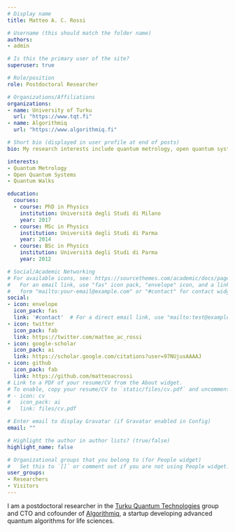```yaml
---
# Display name
title: Matteo A. C. Rossi

# Username (this should match the folder name)
authors:
- admin

# Is this the primary user of the site?
superuser: true

# Role/position
role: Postdoctoral Researcher

# Organizations/Affiliations
organizations:
- name: University of Turku
  url: "https://www.tqt.fi"
- name: Algorithmiq
  url: "https://www.algorithmiq.fi"

# Short bio (displayed in user profile at end of posts)
bio: My research interests include quantum metrology, open quantum systems, quantum walks.

interests:
- Quantum Metrology
- Open Quantum Systems
- Quantum Walks

education:
  courses:
  - course: PhD in Physics
    institution: Università degli Studi di Milano
    year: 2017
  - course: MSc in Physics
    institution: Università degli Studi di Parma
    year: 2014
  - course: BSc in Physics
    institution: Università degli Studi di Parma
    year: 2012

# Social/Academic Networking
# For available icons, see: https://sourcethemes.com/academic/docs/page-builder/#icons
#   For an email link, use "fas" icon pack, "envelope" icon, and a link in the
#   form "mailto:your-email@example.com" or "#contact" for contact widget.
social:
- icon: envelope
  icon_pack: fas
  link: '#contact'  # For a direct email link, use "mailto:test@example.org".
- icon: twitter
  icon_pack: fab
  link: https://twitter.com/matteo_ac_rossi
- icon: google-scholar
  icon_pack: ai
  link: https://scholar.google.com/citations?user=97NUjusAAAAJ
- icon: github
  icon_pack: fab
  link: https://github.com/matteoacrossi
# Link to a PDF of your resume/CV from the About widget.
# To enable, copy your resume/CV to `static/files/cv.pdf` and uncomment the lines below.
# - icon: cv
#   icon_pack: ai
#   link: files/cv.pdf

# Enter email to display Gravatar (if Gravatar enabled in Config)
email: ""

# Highlight the author in author lists? (true/false)
highlight_name: false

# Organizational groups that you belong to (for People widget)
#   Set this to `[]` or comment out if you are not using People widget.
user_groups:
- Researchers
- Visitors
---
```


I am a postdoctoral researcher in the [Turku Quantum Technologies](http://www.tqt.fi) group and
CTO and cofounder of [Algorithmiq](https://www.algorithmiq.fi), a startup developing advanced quantum algorithms for life sciences.